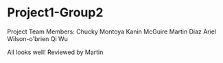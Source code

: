 # Project1-Group2
Project Team Members: 
Chucky Montoya
Kanin McGuire
Martin Diaz
Ariel Wilson-o'brien
Qi Wu

All looks well! Reviewed by Martin
